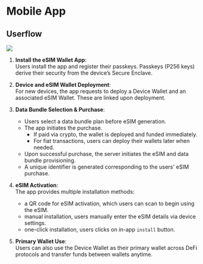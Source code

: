 # Mobile App

## Userflow

![](../../resources/KokioUserFlowMobileApp.png)

1. **Install the eSIM Wallet App**:  
   Users install the app and register their passkeys. Passkeys (P256 keys) derive their security from the device’s Secure Enclave.

2. **Device and eSIM Wallet Deployment**:  
   For new devices, the app requests to deploy a Device Wallet and an associated eSIM Wallet. These are linked upon deployment.

3. **Data Bundle Selection & Purchase**:

   - Users select a data bundle plan before eSIM generation.
   - The app initiates the purchase.
     - If paid via crypto, the wallet is deployed and funded immediately.
     - For fiat transactions, users can deploy their wallets later when needed.
   - Upon successful purchase, the server initiates the eSIM and data bundle provisioning.
   - A unique identifier is generated corresponding to the users' eSIM purchase.

4. **eSIM Activation**:  
   The app provides multiple installation methods:

   - a QR code for eSIM activation, which users can scan to begin using the eSIM.
   - manual installation, users manually enter the eSIM details via device settings.
   - one-click installation, users clicks on in-app `install` button.

5. **Primary Wallet Use**:  
   Users can also use the Device Wallet as their primary wallet across DeFi protocols and transfer funds between wallets anytime.
